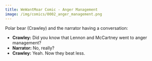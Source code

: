 ```yaml
---
title: WeWantMoar Comic - Anger Management
image: /img/comics/0002_anger_management.png
---
```

Polar bear (Crawley) and the narrator having a conversation:

- **Crawley:** Did you know that Lennon and McCartney went to anger management?
- **Narrator:** No, really?
- **Crawley:** Yeah. Now they beat less.